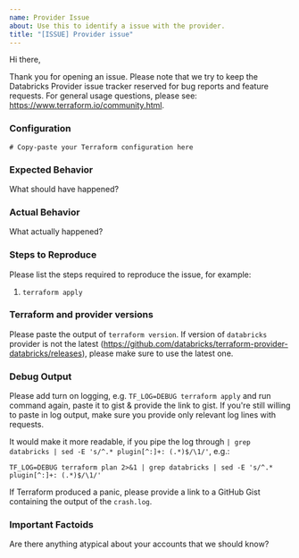 ```yaml
---
name: Provider Issue
about: Use this to identify a issue with the provider.
title: "[ISSUE] Provider issue"
---
```


Hi there,

Thank you for opening an issue. Please note that we try to keep the Databricks Provider issue tracker reserved for bug reports and feature requests. For general usage questions, please see: https://www.terraform.io/community.html.

### Configuration
```hcl
# Copy-paste your Terraform configuration here
```

### Expected Behavior
What should have happened?

### Actual Behavior
What actually happened?

### Steps to Reproduce
Please list the steps required to reproduce the issue, for example:
1. `terraform apply`

### Terraform and provider versions

Please paste the output of `terraform version`. If version of `databricks` provider is not the latest (https://github.com/databricks/terraform-provider-databricks/releases), please make sure to use the latest one.

### Debug Output
Please add turn on logging, e.g. `TF_LOG=DEBUG terraform apply` and run command again, paste it to gist & provide the link to gist. If you're still willing to paste in log output, make sure you provide only relevant log lines with requests.

It would make it more readable, if you pipe the log through `| grep databricks | sed -E 's/^.* plugin[^:]+: (.*)$/\1/'`, e.g.:

```
TF_LOG=DEBUG terraform plan 2>&1 | grep databricks | sed -E 's/^.* plugin[^:]+: (.*)$/\1/'
```

If Terraform produced a panic, please provide a link to a GitHub Gist containing the output of the `crash.log`.

### Important Factoids
Are there anything atypical about your accounts that we should know? 
